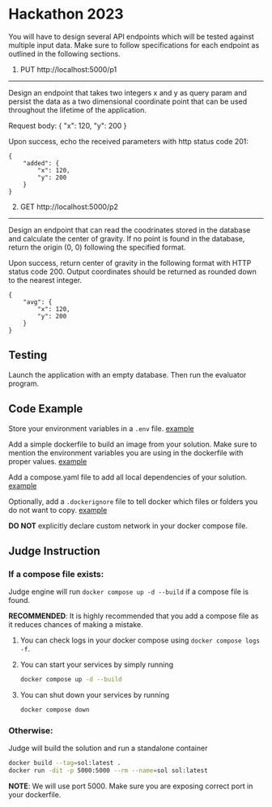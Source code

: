 # Hackathon 2023

You will have to design several API endpoints which will be tested against multiple input data. Make sure to follow
specifications for each endpoint as outlined in the following sections.

1. PUT http://localhost:5000/p1

---

Design an endpoint that takes two integers x and y as query param and persist the data as a two dimensional coordinate point that can be used throughout the lifetime of the application.

Request body:
{
"x": 120,
"y": 200
}

Upon success, echo the received parameters with http status code 201:

```
{
    "added": {
        "x": 120,
        "y": 200
    }
}
```

2. GET http://localhost:5000/p2

---

Design an endpoint that can read the coodrinates stored in the database and calculate the center of gravity. If no point is found in the database, return the origin (0, 0) following the specified format.

Upon success, return center of gravity in the following format with HTTP status code 200. Output coordinates should be returned as rounded down to the nearest integer.

```
{
    "avg": {
        "x": 120,
        "y": 200
    }
}
```

## Testing

Launch the application with an empty database. Then run the evaluator program.

## Code Example

Store your environment variables in a `.env` file. [example](./.env)

Add a simple dockerfile to build an image from your solution. Make sure to mention the environment variables you are using in the dockerfile with proper values. [example](./Dockerfile)

Add a compose.yaml file to add all local dependencies of your solution. [example](/compose.yaml)

Optionally, add a `.dockerignore` file to tell docker which files or folders you do not want to copy. [example](./.dockerignore)

**DO NOT** explicitly declare custom network in your docker compose file.

## Judge Instruction

### If a compose file exists:

Judge engine will run `docker compose up -d --build` if a compose file is found.

**RECOMMENDED**: It is highly recommended that you add a compose file as it reduces chances of making a mistake.

1. You can check logs in your docker compose using `docker compose logs -f`.

2. You can start your services by simply running

   ```sh
   docker compose up -d --build
   ```

3. You can shut down your services by running
   ```sh
   docker compose down
   ```

### Otherwise:

Judge will build the solution and run a standalone container

```sh
docker build --tag=sol:latest .
docker run -dit -p 5000:5000 --rm --name=sol sol:latest
```

**NOTE**: We will use port 5000. Make sure you are exposing correct port in your dockerfile.
